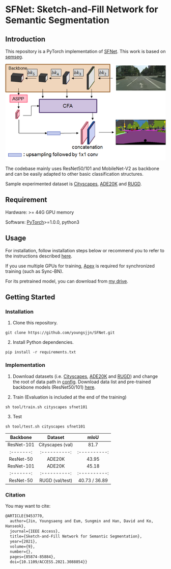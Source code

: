 # SFNet: Sketch-and-Fill Network for Semantic Segmentation

## Introduction

This repository is a PyTorch implementation of [SFNet](https://hszhao.github.io/projects/psanet). This work is based on [semseg](https://github.com/hszhao/semseg/blob/1.0.0/README.md).

<img src="GA.png" width="900"/>

The codebase mainly uses ResNet50/101 and MobileNet-V2 as backbone and can be easily adapted to other basic classification structures. 

Sample experimented dataset is [Cityscapes](https://www.cityscapes-dataset.com), [ADE20K](https://groups.csail.mit.edu/vision/datasets/ADE20K/) and [RUGD](http://rugd.vision/).

## Requirement
Hardware: >= 44G GPU memory

Software: [PyTorch](https://pytorch.org/)>=1.0.0, python3

## Usage
For installation, follow installation steps below or recommend you to refer to the instructions described [here](https://github.com/hszhao/semseg/blob/1.0.0/README.md).

If you use multiple GPUs for training, [Apex](https://github.com/NVIDIA/apex) is required for synchronized training (such as Sync-BN).

For its pretrained model, you can download from [my drive](https://drive.google.com/file/d/1fxPpA_mkk1Ijur8HTnrkQtchVbYhzLyI/view?usp=sharing).

## Getting Started

### Installation

1. Clone this repository.
```
git clone https://github.com/youngsjjn/SFNet.git
```

2. Install Python dependencies.
```
pip install -r requirements.txt
```

### Implementation
1. Download datasets (i.e. [Cityscapes](https://www.cityscapes-dataset.com), [ADE20K](https://groups.csail.mit.edu/vision/datasets/ADE20K/) and [RUGD](http://rugd.vision/)) and change the root of data path in [config](./config/cityscapes/cityscapes_transform101.yaml).
Download data list and pre-trained backbone models (ResNet50/101) [here](https://drive.google.com/open?id=15wx9vOM0euyizq-M1uINgN0_wjVRf9J3).

2. Train (Evaluation is included at the end of the training)
```
sh tool/train.sh cityscapes sfnet101
```

3. Test
```
sh tool/test.sh cityscapes sfnet101
```

   |  Backbone | Dataset  |     mIoU     |
   | :-------: | :----------: | :----------: |
   | ResNet-101  | Cityscapes (val) |  81.7    |
   | :-------: | :----------: | :----------: |
   | ResNet-50  | ADE20K |  43.95   |
   | ResNet-101  | ADE20K |  45.18   |
   | :-------: | :----------: | :----------: |
   | ResNet-50  | RUGD (val/test) |  40.73 / 36.89   |
   
   
### Citation

You may want to cite:

```
@ARTICLE{9453770,
  author={Jin, Youngsaeng and Eum, Sungmin and Han, David and Ko, Hanseok},
  journal={IEEE Access}, 
  title={Sketch-and-Fill Network for Semantic Segmentation}, 
  year={2021},
  volume={9},
  number={},
  pages={85874-85884},
  doi={10.1109/ACCESS.2021.3088854}}
```

